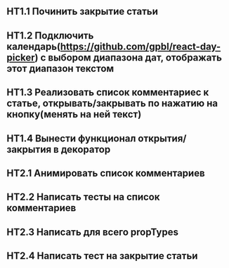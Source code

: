 ## HT1.1 Починить закрытие статьи
## HT1.2 Подключить календарь(https://github.com/gpbl/react-day-picker) с выбором диапазона дат, отображать этот диапазон текстом
## HT1.3 Реализовать список комментариес к статье, открывать/закрывать по нажатию на кнопку(менять на ней текст)
## HT1.4 Вынести функционал открытия/закрытия в декоратор

## HT2.1 Анимировать список комментариев
## HT2.2 Написать тесты на список комментариев
## HT2.3 Написать для всего propTypes
## HT2.4 Написать тест на закрытие статьи